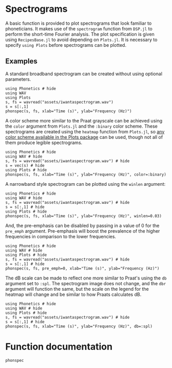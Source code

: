 # Spectrograms

A basic function is provided to plot spectrograms that look familiar to phoneticians. It makes use of the `spectrogram` function from `DSP.jl` to perform the short-time Fourier analysis. The plot specification is given using `RecipesBase.jl` to avoid depending on `Plots.jl`. It is necessary to specify `using Plots` before spectrograms can be plotted.

## Examples	

A standard broadband spectrogram can be created without using optional parameters.

```@example
using Phonetics # hide
using WAV
using Plots
s, fs = wavread("assets/iwantaspectrogram.wav")
s = s[:,1]
phonspec(s, fs, xlab="Time (s)", ylab="Frequency (Hz)")
```

A color scheme more similar to the Praat grayscale can be achieved using the `color` argument from `Plots.jl` and the `:binary` color scheme. These spectrograms are created using the `heatmap` function from `Plots.jl`, so [any color scheme available in the Plots package](https://docs.juliaplots.org/stable/generated/colorschemes/) can be used, though not all of them produce legible spectrograms.

```@example
using Phonetics # hide
using WAV # hide
s, fs = wavread("assets/iwantaspectrogram.wav") # hide
s = vec(s) # hide
using Plots # hide
phonspec(s, fs, xlab="Time (s)", ylab="Frequency (Hz)", color=:binary)
```

A narrowband style spectrogram can be plotted using the `winlen` argument:

```@example
using Phonetics # hide
using WAV # hide
s, fs = wavread("assets/iwantaspectrogram.wav") # hide
s = s[:,1] # hide
using Plots # hide
phonspec(s, fs, xlab="Time (s)", ylab="Frequency (Hz)", winlen=0.03)
```

And, the pre-emphasis can be disabled by passing in a value of 0 for the `pre_emph` argument. Pre-emphasis will boost the prevalence of the higher frequencies in comparison to the lower frequencies.

```@example
using Phonetics # hide
using WAV # hide
using Plots # hide
s, fs = wavread("assets/iwantaspectrogram.wav") # hide
s = s[:,1] # hide
phonspec(s, fs, pre_emph=0, xlab="Time (s)", ylab="Frequency (Hz)")
```

The dB scale can be made to reflect one more similar to Praat's using the `db` argument set to `:spl`. The spectrogram image does not change, and the `dbr` argument will function the same, but the scale on the legend for the heatmap will change and be similar to how Praats calculates dB.

```@example
using Phonetics # hide
using WAV # hide
using Plots # hide
s, fs = wavread("assets/iwantaspectrogram.wav") # hide
s = s[:,1] # hide
phonspec(s, fs, xlab="Time (s)", ylab="Frequency (Hz)", db=:spl)
```

# Function documentation

```@docs
phonspec
```
